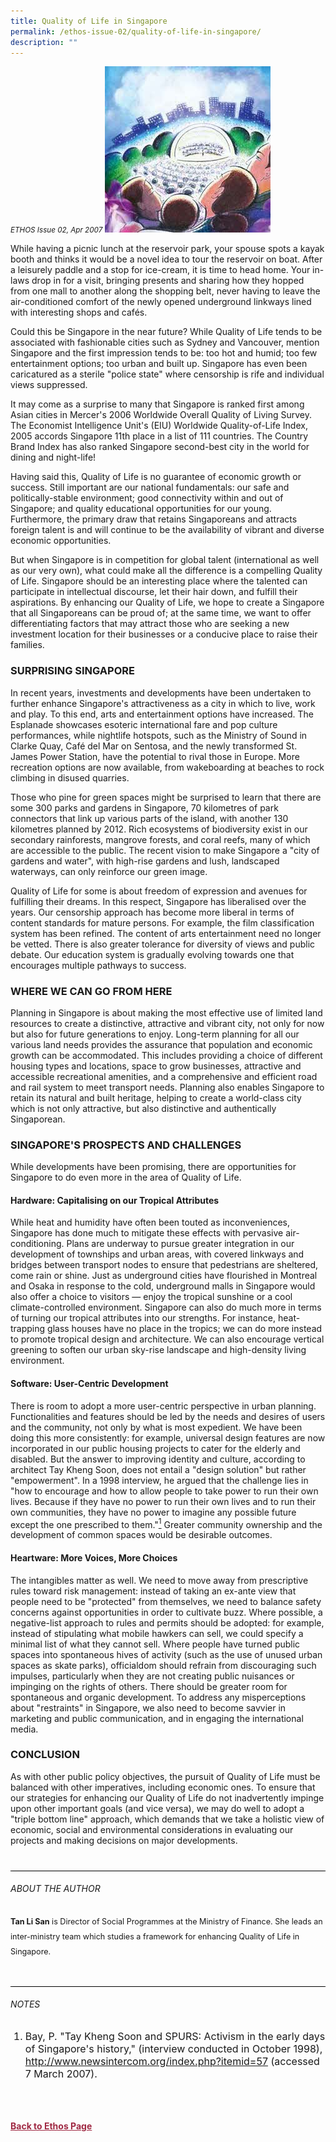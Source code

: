 ```yaml
---
title: Quality of Life in Singapore
permalink: /ethos-issue-02/quality-of-life-in-singapore/
description: ""
---
```

<style>
.back a
{
	color: #9f2943;
	font-weight: bold;
}

.bullet li
{
	font-size:16px;
}
	
.purple
{
background-color: #6E3A67;	
padding: 30px;
}

.purple h3, .purple p, .purple sup
{
	color: white;
}
	
.purple h5	
{
	color: white;
	text-align: center;
	font-size: 24px;
}	

.author
{
border-bottom: 1px solid black;
margin-top:40px;
padding-bottom:30px;
border-top: 1px solid black;	

}

.author p {
	font-size: 0.9em;
	line-height:24px !important;
	}	
	
.adapted
{
border-bottom: 1px solid black;
margin-top:40px;
padding-bottom:30px;
}	
	
.adapted p
{
	font-size: 0.9em;
	line-height:24px !important;
}
	
	
.small-text
{
font-size:16px;
}
		
	
	
	
	
	
</style>


<em><small>ETHOS Issue 02, Apr 2007</small></em>
<img src="/images/Ethos_Images/Ethos_Issue_02/Qualtiy_Of_Life.jpg">


<p>While having a picnic lunch at the reservoir park, your spouse spots a kayak booth and thinks it would be a novel idea to tour the reservoir on boat. After a leisurely paddle and a stop for ice-cream, it is time to head home. Your in-laws drop in for a visit, bringing presents and sharing how they hopped from one mall to another along the shopping belt, never having to leave the air-conditioned comfort of the newly opened underground linkways lined with interesting shops and cafés.</p>

<p>Could this be Singapore in the near future? While Quality of Life tends to be associated with fashionable cities such as Sydney and Vancouver, mention Singapore and the first impression tends to be: too hot and humid; too few entertainment options; too urban and built up. Singapore has even been caricatured as a sterile "police state" where censorship is rife and individual views suppressed.</p>

<p>It may come as a surprise to many that Singapore is ranked first among Asian cities in Mercer's 2006 Worldwide Overall Quality of Living Survey. The Economist Intelligence Unit's (EIU) Worldwide Quality-of-Life Index, 2005 accords Singapore 11th place in a list of 111 countries. The Country Brand Index has also ranked Singapore second-best city in the world for dining and night-life!</p>

<p>Having said this, Quality of Life is no guarantee of economic growth or success. Still important are our national fundamentals: our safe and politically-stable environment; good connectivity within and out of Singapore; and quality educational opportunities for our young. Furthermore, the primary draw that retains Singaporeans and attracts foreign talent is and will continue to be the availability of vibrant and diverse economic opportunities.</p>

<p>But when Singapore is in competition for global talent (international as well as our very own), what could make all the difference is a compelling Quality of Life. Singapore should be an interesting place where the talented can participate in intellectual discourse, let their hair down, and fulfill their aspirations. By enhancing our Quality of Life, we hope to create a Singapore that all Singaporeans can be proud of; at the same time, we want to offer differentiating factors that may attract those who are seeking a new investment location for their businesses or a conducive place to raise their families.</p>

<h3>SURPRISING SINGAPORE</h3>

<p>In recent years, investments and developments have been undertaken to further enhance Singapore's attractiveness as a city in which to live, work and play. To this end, arts and entertainment options have increased. The Esplanade showcases esoteric international fare and pop culture performances, while nightlife hotspots, such as the Ministry of Sound in Clarke Quay, Café del Mar on Sentosa, and the newly transformed St. James Power Station, have the potential to rival those in Europe. More recreation options are now available, from wakeboarding at beaches to rock climbing in disused quarries.</p>

<p>Those who pine for green spaces might be surprised to learn that there are some 300 parks and gardens in Singapore, 70 kilometres of park connectors that link up various parts of the island, with another 130 kilometres planned by 2012. Rich ecosystems of biodiversity exist in our secondary rainforests, mangrove forests, and coral reefs, many of which are accessible to the public. The recent vision to make Singapore a "city of gardens and water", with high-rise gardens and lush, landscaped waterways, can only reinforce our green image.</p>

<p>Quality of Life for some is about freedom of expression and avenues for fulfilling their dreams. In this respect, Singapore has liberalised over the years. Our censorship approach has become more liberal in terms of content standards for mature persons. For example, the film classification system has been refined. The content of arts entertainment need no longer be vetted. There is also greater tolerance for diversity of views and public debate. Our education system is gradually evolving towards one that encourages multiple pathways to success.</p>

<h3>WHERE WE CAN GO FROM HERE</h3>

<p>Planning in Singapore is about making the most effective use of limited land resources to create a distinctive, attractive and vibrant city, not only for now but also for future generations to enjoy. Long-term planning for all our various land needs provides the assurance that population and economic growth can be accommodated. This includes providing a choice of different housing types and locations, space to grow businesses, attractive and accessible recreational amenities, and a comprehensive and efficient road and rail system to meet transport needs. Planning also enables Singapore to retain its natural and built heritage, helping to create a world-class city which is not only attractive, but also distinctive and authentically Singaporean.</p>

<h3>SINGAPORE'S PROSPECTS AND CHALLENGES</h3>

<p>While developments have been promising, there are opportunities for Singapore to do even more in the area of Quality of Life.</p>

<h4>Hardware: Capitalising on our Tropical Attributes</h4>

<p>While heat and humidity have often been touted as inconveniences, Singapore has done much to mitigate these effects with pervasive air-conditioning. Plans are underway to pursue greater integration in our development of townships and urban areas, with covered linkways and bridges between transport nodes to ensure that pedestrians are sheltered, come rain or shine. Just as underground cities have flourished in Montreal and Osaka in response to the cold, underground malls in Singapore would also offer a choice to visitors — enjoy the tropical sunshine or a cool climate-controlled environment. Singapore can also do much more in terms of turning our tropical attributes into our strengths. For instance, heat-trapping glass houses have no place in the tropics; we can do more instead to promote tropical design and architecture. We can also encourage vertical greening to soften our urban sky-rise landscape and high-density living environment.</p>

<h4>Software: User-Centric Development</h4>

<p>There is room to adopt a more user-centric perspective in urban planning. Functionalities and features should be led by the needs and desires of users and the community, not only by what is most expedient. We have been doing this more consistently: for example, universal design features are now incorporated in our public housing projects to cater for the elderly and disabled. But the answer to improving identity and culture, according to architect Tay Kheng Soon, does not entail a "design solution" but rather "empowerment". In a 1998 interview, he argued that the challenge lies in "how to encourage and how to allow people to take power to run their own lives. Because if they have no power to run their own lives and to run their own communities, they have no power to imagine any possible future except the one prescribed to them."<a href="#notes"><sup>1</sup></a> Greater community ownership and the development of common spaces would be desirable outcomes.</p>

<h4>Heartware: More Voices, More Choices</h4>

<p>The intangibles matter as well. We need to move away from prescriptive rules toward risk management: instead of taking an ex-ante view that people need to be "protected" from themselves, we need to balance safety concerns against opportunities in order to cultivate buzz. Where possible, a negative-list approach to rules and permits should be adopted: for example, instead of stipulating what mobile hawkers can sell, we could specify a minimal list of what they cannot sell. Where people have turned public spaces into spontaneous hives of activity (such as the use of unused urban spaces as skate parks), officialdom should refrain from discouraging such impulses, particularly when they are not creating public nuisances or impinging on the rights of others. There should be greater room for spontaneous and organic development. To address any misperceptions about "restraints" in Singapore, we also need to become savvier in marketing and public communication, and in engaging the international media.</p>

<h3>CONCLUSION</h3>

<p>As with other public policy objectives, the pursuit of Quality of Life must be balanced with other imperatives, including economic ones. To ensure that our strategies for enhancing our Quality of Life do not inadvertently impinge upon other important goals (and vice versa), we may do well to adopt a "triple bottom line" approach, which demands that we take a holistic view of economic, social and environmental considerations in evaluating our projects and making decisions on major developments.</p>


<div class="author">

<h6>ABOUT THE AUTHOR</h6>

<p class="small-text"><strong>Tan Li San</strong> is Director of Social Programmes at the Ministry of Finance. She leads an inter-ministry team which studies a framework for enhancing Quality of Life in Singapore. </p>

</div>	

<h6><a name="notes"></a>NOTES</h6>

<ol>
<li class="small-text">Bay, P. "Tay Kheng Soon and SPURS: Activism in the early days of Singapore's history," (interview conducted in October 1998), <a href="http://www.newsintercom.org/index.php?itemid=57">http://www.newsintercom.org/index.php?itemid=57</a> (accessed 7 March 2007).</li>
</ol>

<br>

<br>
<br>	
<div class="back">
<a href="/ethos/">Back to Ethos Page</a>	
</div>
